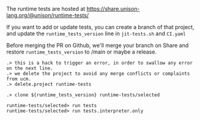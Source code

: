 The runtime tests are hosted at https://share.unison-lang.org/@unison/runtime-tests/

If you want to add or update tests, you can create a branch of that project, and update the `runtime_tests_version` line in `jit-tests.sh` and `CI.yaml`

Before merging the PR on Github, we'll merge your branch on Share and restore `runtime_tests_version` to /main or maybe a release.

```ucm:hide:error
.> this is a hack to trigger an error, in order to swallow any error on the next line.
.> we delete the project to avoid any merge conflicts or complaints from ucm.
.> delete.project runtime-tests
```
```ucm:hide
.> clone ${runtime_tests_version} runtime-tests/selected
```

```ucm
runtime-tests/selected> run tests
runtime-tests/selected> run tests.interpreter.only
```
